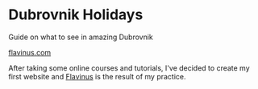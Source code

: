 # Dubrovnik Holidays
Guide on what to see in amazing Dubrovnik

<a href='http://flavinus.com/'>flavinus.com<a>

After taking some online courses and tutorials, I've decided to create my first website and [Flavinus](http://flavinus.com/) is the result of my practice. 


